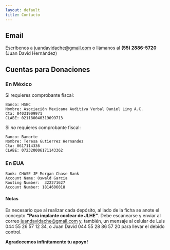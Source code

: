 ```yaml
---
layout: default
title: Contacto
---
```


## Email

Escríbenos a <a
href='mailto:juandavidache@gmail.com'>juandavidache@gmail.com</a> o llámanos
al **(55) 2886-5720** (Juan David Hernández)

## Cuentas para Donaciones

### En México

Si requieres comprobante fiscal:

    Banco: HSBC
    Nombre: Asociación Mexicana Auditiva Verbal Daniel Ling A.C.
    Cta: 04031909971
    CLABE: 021180040319099713

Si *no* requieres comprobante fiscal:

    Banco: Banorte
    Nombre: Teresa Gutierrez Hernandez
    Cta: 0617114336
    CLABE: 072320006171143362

### En EUA

    Bank: CHASE JP Morgan Chase Bank
    Account Name: Oswald Garcia
    Routing Number:  322271627
    Account Number: 1814606018

#### Notas

Es necesario que al realizar cada depósito, al lado de la ficha se anote el
concepto **"Para implante coclear de JLHE"**. Debe escanearse y enviar al correo
juandavidache@gmail.com y, también, un mensaje al celular de Luis  044 55 26 57
12 34, o Juan David 044 55 28 86 57 20 para llevar el debido control.

**Agradecemos infinitamente tu apoyo!**

